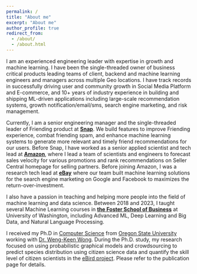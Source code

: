 ```yaml
---
permalink: /
title: "About me"
excerpt: "About me"
author_profile: true
redirect_from:
  - /about/
  - /about.html
---
```


I am an experienced engineering leader with expertise in growth and machine learning. I have been the single-threaded owner of business critical products leading teams of client, backend and machine learning engineers and managers across multiple Geo locations. I have track records in successfully driving user and community growth in Social Media Platform and E-commerce, and 10+ years of industry experience in building and shipping ML-driven applications including large-scale recommendation systems, growth notification/email/sms, search engine marketing, and risk management.

Currently, I am a senior engineering manager and the single-threaded leader of Friending product at **[Snap](https://www.snap.com/)**. We build features to improve Friending experience, combat friending spam, and enhance machine learning systems to generate more relevant and timely friend recommendations for our users. Before Snap, I have worked as a senior applied scientist and tech lead at **[Amazon](https://www.amazon.com/)**, where I lead a team of scientists and engineers to forecast sales velocity for various promotions and rank recommendations on Seller Central homepage for selling partners. Before joining Amazon, I was a research tech lead at **[eBay](https://www.ebay.com/)** where our team built machine learning solutions for the search engine marketing on Google and Facebook to maximizes the return-over-investment.

I also have a passion in teaching and helping more people into the field of machine learning and data science. Between 2018 and 2023, I taught several Machine Learning courses in **[the Foster School of Business](https://foster.uw.edu/)** at University of Washington, including Advanced ML, Deep Learning and Big Data, and Natural Language Processing.

I received my Ph.D in [Computer Science](http://eecs.oregonstate.edu/) from [Oregon State University](https://oregonstate.edu/) working with [Dr. Weng-Keen Wong](http://web.engr.oregonstate.edu/~wongwe/). During the Ph.D. study, my research focused on using probabilistic graphical models and crowdsourcing to predict species distribution using citizen science data and quantify the skill level of citizen scientists in the [eBird project](https://ebird.org/home). Please refer to the publication page for details.
